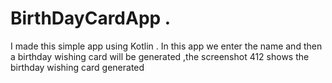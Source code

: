 # BirthDayCardApp .
I made this simple app using Kotlin .
In this app we enter the name and then a birthday wishing card will be generated ,the screenshot 412 shows the birthday wishing card generated
